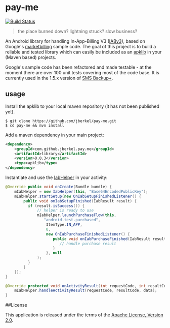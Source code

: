 # pay-me

[![Build Status](https://secure.travis-ci.org/jberkel/pay-me.png?branch=master)](http://travis-ci.org/jberkel/pay-me)

> the place burned down? lightning struck? slow business?

An Android library for handling In-App-Billing V3 ([IABv3][]), based on Google's [marketbilling][] sample code.
The goal of this project is to build a reliable and tested library which can easily be included as an [apklib][]
in your (Maven based) projects.

Google's sample code has been refactored and made testable - at the moment there are over 100 unit tests covering
most of the code base. It is currently used in the 1.5.x version of [SMS Backup+][].

## usage

Install the apklib to your local maven repository (it has not been published yet).

```
$ git clone https://github.com/jberkel/pay-me.git
$ cd pay-me && mvn install
```

Add a maven dependency in your main project:

```xml
<dependency>
    <groupId>com.github.jberkel.pay.me</groupId>
    <artifactId>library</artifactId>
    <version>0.0.3</version>
    <type>apklib</type>
</dependency>
```

Instantiate and use the [IabHelper][] in your activity:

```java
@Override public void onCreate(Bundle bundle) {
    mIabHelper = new IabHelper(this, "Base64EncodedPublicKey");
    mIabHelper.startSetup(new OnIabSetupFinishedListener() {
        public void onIabSetupFinished(IabResult result) {
          if (result.isSuccess()) {
              // helper is ready to use
              mIabHelper.launchPurchaseFlow(this,
                 "android.test.purchased",
                  ItemType.IN_APP,
                  0,
                  new OnIabPurchaseFinishedListener() {
                     public void onIabPurchaseFinished(IabResult result, Purchase purchase) {
                        // handle purchase result
                     }
                  }, null
              );
          }
        }
    });
}

@Override protected void onActivityResult(int requestCode, int resultCode, Intent data) {
    mIabHelper.handleActivityResult(requestCode, resultCode, data);
}
```

##<a name="license">License</a>

This application is released under the terms of the [Apache License, Version 2.0][].

[Apache License, Version 2.0]: http://www.apache.org/licenses/LICENSE-2.0.html

[IABv3]: http://developer.android.com/google/play/billing/api.html
[marketbilling]: https://code.google.com/p/marketbilling/
[apklib]: https://code.google.com/p/maven-android-plugin/wiki/ApkLib
[IabHelper]: https://github.com/jberkel/pay-me/blob/master/library/src/main/java/com/github/jberkel/pay/me/IabHelper.java
[SMS Backup+]: https://github.com/jberkel/sms-backup-plus
